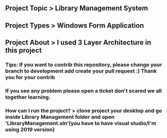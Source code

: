 ## Project Topic >  Library Management System
## Project Types >  Windows Form Application
## Project About > I used  3 Layer Architecture in this project
### Tips: If you want to contrib this repository, please change your branch to development add create your pull request :) Thank you for your contrib  
### If you see any problem please open a ticket don't scared we all together learning. 
### How can I run the project? > clone project your desktop and go inside Library Management folder and open 'LibraryManagement.sln'(you have to have visual studio/I'm using 2019 version)

